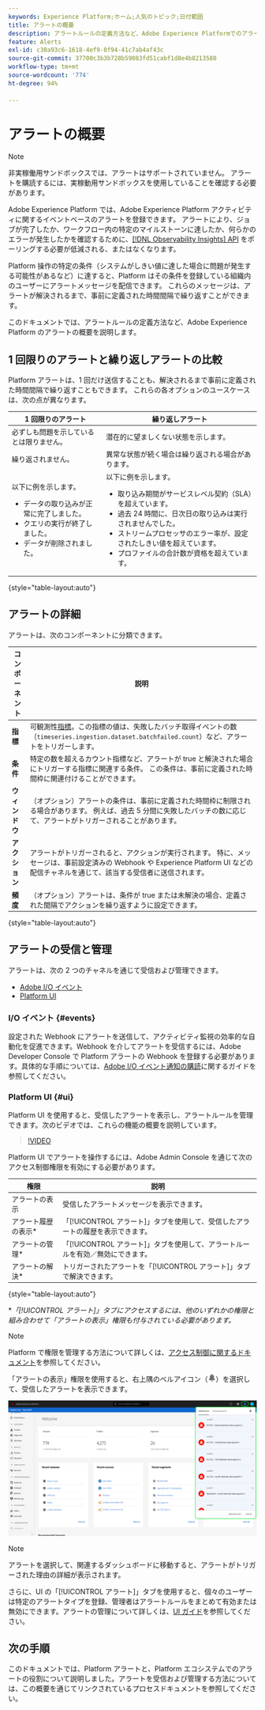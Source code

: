 ```yaml
---
keywords: Experience Platform;ホーム;人気のトピック;日付範囲
title: アラートの概要
description: アラートルールの定義方法など、Adobe Experience Platformでのアラートの概要を説明します。
feature: Alerts
exl-id: c38a93c6-1618-4ef9-8f94-41c7ab4af43c
source-git-commit: 37700c3b3b728b59083fd51cabf1d8e4b8213580
workflow-type: tm+mt
source-wordcount: '774'
ht-degree: 94%

---
```


# アラートの概要

>[!NOTE]
>
>非実稼働用サンドボックスでは、アラートはサポートされていません。 アラートを購読するには、実稼動用サンドボックスを使用していることを確認する必要があります。

Adobe Experience Platform では、Adobe Experience Platform アクティビティに関するイベントベースのアラートを登録できます。 アラートにより、ジョブが完了したか、ワークフロー内の特定のマイルストーンに達したか、何らかのエラーが発生したかを確認するために、[[!DNL Observability Insights] API](../api/overview.md) をポーリングする必要が低減される、またはなくなります。

Platform 操作の特定の条件（システムがしきい値に達した場合に問題が発生する可能性があるなど）に達すると、Platform はその条件を登録している組織内のユーザーにアラートメッセージを配信できます。 これらのメッセージは、アラートが解決されるまで、事前に定義された時間間隔で繰り返すことができます。

このドキュメントでは、アラートルールの定義方法など、Adobe Experience Platform のアラートの概要を説明します。

## 1 回限りのアラートと繰り返しアラートの比較

Platform アラートは、1 回だけ送信することも、解決されるまで事前に定義された時間間隔で繰り返すこともできます。 これらの各オプションのユースケースは、次の点が異なります。

| 1 回限りのアラート | 繰り返しアラート |
| --- | --- |
| 必ずしも問題を示しているとは限りません。 | 潜在的に望ましくない状態を示します。 |
| 繰り返されません。 | 異常な状態が続く場合は繰り返される場合があります。 |
| 以下に例を示します。<ul><li>データの取り込みが正常に完了しました。</li><li>クエリの実行が終了しました。</li><li>データが削除されました。</li></ul> | 以下に例を示します。<ul><li>取り込み期間がサービスレベル契約（SLA）を超えています。</li><li>過去 24 時間に、日次日の取り込みは実行されませんでした。</li><li>ストリームプロセッサのエラー率が、設定されたしきい値を超えています。</li><li>プロファイルの合計数が資格を超えています。</li></ul> |

{style="table-layout:auto"}

## アラートの詳細

アラートは、次のコンポーネントに分類できます。

| コンポーネント | 説明 |
| --- | --- |
| **指標** | 可観測性[指標](../api/metrics.md#available-metrics)。この指標の値は、失敗したバッチ取得イベントの数（`timeseries.ingestion.dataset.batchfailed.count`）など、アラートをトリガーします。 |
| **条件** | 特定の数を超えるカウント指標など、アラートが true と解決された場合にトリガーする指標に関連する条件。 この条件は、事前に定義された時間枠に関連付けることができます。 |
| **ウィンドウ** | （オプション）アラートの条件は、事前に定義された時間枠に制限される場合があります。 例えば、過去 5 分間に失敗したバッチの数に応じて、アラートがトリガーされることがあります。 |
| **アクション** | アラートがトリガーされると、アクションが実行されます。 特に、メッセージは、事前設定済みの Webhook や Experience Platform UI などの配信チャネルを通じて、該当する受信者に送信されます。 |
| **頻度** | （オプション）アラートは、条件が true または未解決の場合、定義された間隔でアクションを繰り返すように設定できます。 |

{style="table-layout:auto"}

## アラートの受信と管理

アラートは、次の 2 つのチャネルを通じて受信および管理できます。

* [Adobe I/O イベント](#events)
* [Platform UI](#ui)

### I/O イベント {#events}

設定された Webhook にアラートを送信して、アクティビティ監視の効率的な自動化を促進できます。Webhook を介してアラートを受信するには、Adobe Developer Console で Platform アラートの Webhook を登録する必要があります。具体的な手順については、[Adobe I/O イベント通知の購読](./subscribe.md)に関するガイドを参照してください。

### Platform UI {#ui}

Platform UI を使用すると、受信したアラートを表示し、アラートルールを管理できます。次のビデオでは、これらの機能の概要を説明しています。

>[!VIDEO](https://video.tv.adobe.com/v/336218?quality=12&learn=on)

Platform UI でアラートを操作するには、Adobe Admin Console を通じて次のアクセス制御権限を有効にする必要があります。

| 権限 | 説明 |
| --- | --- |
| アラートの表示 | 受信したアラートメッセージを表示できます。 |
| アラート履歴の表示* | 「[!UICONTROL アラート]」タブを使用して、受信したアラートの履歴を表示できます。 |
| アラートの管理* | 「[!UICONTROL アラート]」タブを使用して、アラートルールを有効／無効にできます。 |
| アラートの解決* | トリガーされたアラートを「[!UICONTROL アラート]」タブで解決できます。 |

{style="table-layout:auto"}

**「[!UICONTROL アラート]」タブにアクセスするには、他のいずれかの権限と組み合わせて「アラートの表示」権限も付与されている必要があります。*

>[!NOTE]
>
>Platform で権限を管理する方法について詳しくは、[アクセス制御に関するドキュメント](../../access-control/ui/overview.md)を参照してください。

「アラートの表示」権限を使用すると、右上隅のベルアイコン（![ベルアイコン](../images/alerts/overview/icon.png)）を選択して、受信したアラートを表示できます。

![](../images/alerts/overview/ui.png)

>[!NOTE]
>
> アラートを選択して、関連するダッシュボードに移動すると、アラートがトリガーされた理由の詳細が表示されます。

さらに、UI の「[!UICONTROL アラート]」タブを使用すると、個々のユーザーは特定のアラートタイプを登録、管理者はアラートルールをまとめて有効または無効にできます。アラートの管理について詳しくは、[UI ガイド](./ui.md)を参照してください。

## 次の手順

このドキュメントでは、Platform アラートと、Platform エコシステムでのアラートの役割について説明しました。アラートを受信および管理する方法については、この概要を通じてリンクされているプロセスドキュメントを参照してください。

